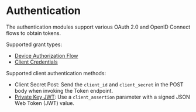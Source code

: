 # Authentication

The authentication modules support various OAuth 2.0 and OpenID Connect flows to obtain tokens.

Supported grant types:

- [Device Authorization Flow](https://oauth.net/2/device-flow/)
- [Client Credentials](https://oauth.net/2/grant-types/client-credentials/)

Supported client authentication methods:

- Client Secret Post: Send the `client_id` and `client_secret` in the POST body when invoking the Token endpoint.
- [Private Key JWT](https://datatracker.ietf.org/doc/html/rfc7523#section-2.2): Use a `client_assertion` parameter with a signed JSON Web Token (JWT) value.
